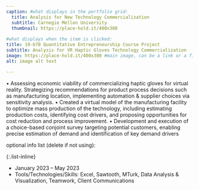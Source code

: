 ```yaml
---
caption: #what displays in the portfolio grid:
  title: Analysis for New Technology Commercialization
  subtitle: Carnegie Mellon University
  thumbnail: https://place-hold.it/400x300
  
#what displays when the item is clicked:
title: 19-670 Quantitative Entrepreneurship Course Project
subtitle: Analysis for VR Haptic Gloves Technology Commercialization
image: https://place-hold.it/400x300 #main image, can be a link or a file in assets/img/portfolio
alt: image alt text

---
```

•	Assessing economic viability of commercializing haptic gloves for virtual reality. Strategizing recommendations for product process decisions such as manufacturing location, implementing automation & supplier choices via sensitivity analysis. 
•	Created a virtual model of the manufacturing facility to optimize mass production of the technology, including estimating production costs, identifying cost drivers, and proposing opportunities for cost reduction and process improvement.
•	Development and execution of a choice-based conjoint survey targeting potential customers, enabling precise estimation of demand and identification of key demand drivers


optional info list (delete if not using):

{:.list-inline} 
- January 2023 – May 2023
- Tools/Technologies/Skills: Excel, Sawtooth, MTurk, Data Analysis & Visualization, Teamwork, Client Communications




